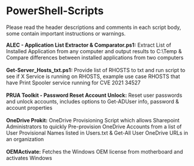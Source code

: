# PowerShell-Scripts


Please read the header descriptions and comments in each script body, some contain important instructions or warnings.

<b>ALEC - Application List Extractor & Comparator.ps1:</b> Extract List of Installed Application from any computer and output results to C:\Temp & Compare differences between installed applications from two computers
<br></br>
<b>Get-Server_Hosts_txt.ps1:</b> Provide list of RHOSTS to txt and run script to see if X Service is running on RHOSTS, example use case RHOSTS that have Print Spooler service running for CVE 2021 34527
<br></br>
<b>PRUA Toolkit - Password Reset Account Unlock:</b> Reset user passwords and unlock accounts, includes options to Get-ADUser info, password & account properties
<br></br>
<b>OneDrive Prokit:</b> OneDrive Provisioning Script which allows Sharepoint Administrators to quickly Pre-provision OneDrive Accounts from a list of User Provisional Names listed in Users.txt & Get-All User OneDrive URLs in an organization
<br></br>
<b>OEMActivate:</b> Fetches the Windows OEM license from motherboard and activates Windows

